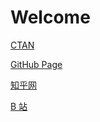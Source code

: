 # Welcome

[CTAN](https://www.ctan.org/author/zhang-tx)

[GitHub Page](https://github.com/AlphaZTX)

[知乎网](https://www.zhihu.com/people/alphaztx)

[B 站](https://space.bilibili.com/1643519436)
